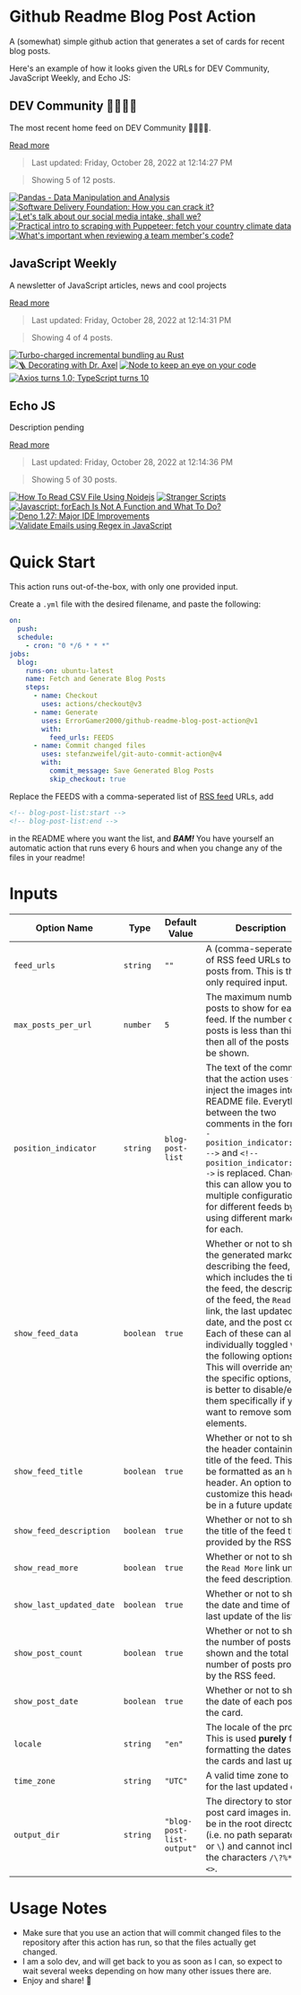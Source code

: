 # Github Readme Blog Post Action

A (somewhat) simple github action that generates a set of cards for recent blog posts.

Here's an example of how it looks given the URLs for DEV Community, JavaScript Weekly, and Echo JS:

<!-- post-list:start -->
## DEV Community 👩‍💻👨‍💻

The most recent home feed on DEV Community 👩‍💻👨‍💻.

[Read more](https://dev.to)
> Last updated: Friday, October 28, 2022 at 12:14:27 PM

> Showing 5 of 12 posts.

[![Pandas - Data Manipulation and Analysis](https://raw.githubusercontent.com/ErrorGamer2000/github-readme-blog-post-action/main/generated_files/DEV_Community_👩‍💻👨‍💻/Pandas_-_Data_Manipulation_and_Analysis.svg)](https://dev.to/debjotyms/pandas-4575)
[![Software Delivery Foundation: How you can crack it?](https://raw.githubusercontent.com/ErrorGamer2000/github-readme-blog-post-action/main/generated_files/DEV_Community_👩‍💻👨‍💻/Software_Delivery_Foundation__How_you_can_crack_it_.svg)](https://dev.to/hrittikhere/software-delivery-foundation-how-you-can-crack-it-jfn)
[![Let's talk about our social media intake, shall we?](https://raw.githubusercontent.com/ErrorGamer2000/github-readme-blog-post-action/main/generated_files/DEV_Community_👩‍💻👨‍💻/Let's_talk_about_our_social_media_intake__shall_we_.svg)](https://dev.to/erinposting/lets-talk-about-our-social-media-intake-shall-we-551c)
[![Practical intro to scraping with Puppeteer: fetch your country climate data](https://raw.githubusercontent.com/ErrorGamer2000/github-readme-blog-post-action/main/generated_files/DEV_Community_👩‍💻👨‍💻/Practical_intro_to_scraping_with_Puppeteer__fetch_your_country_climate_data.svg)](https://dev.to/antoine_m/practical-intro-to-scraping-with-puppeteer-fetch-your-country-climate-data-59pj)
[![What's important when reviewing a team member's code?](https://raw.githubusercontent.com/ErrorGamer2000/github-readme-blog-post-action/main/generated_files/DEV_Community_👩‍💻👨‍💻/What's_important_when_reviewing_a_team_member's_code_.svg)](https://dev.to/sloan/whats-important-when-reviewing-a-team-members-code-3n5e)


## JavaScript Weekly

A newsletter of JavaScript articles, news and cool projects

[Read more](https://javascriptweekly.com/)
> Last updated: Friday, October 28, 2022 at 12:14:31 PM

> Showing 4 of 4 posts.

[![Turbo-charged incremental bundling au Rust](https://raw.githubusercontent.com/ErrorGamer2000/github-readme-blog-post-action/main/generated_files/JavaScript_Weekly/Turbo-charged_incremental_bundling_au_Rust.svg)](https://javascriptweekly.com/issues/612)
[![🪜 Decorating with Dr. Axel](https://raw.githubusercontent.com/ErrorGamer2000/github-readme-blog-post-action/main/generated_files/JavaScript_Weekly/🪜_Decorating_with_Dr._Axel.svg)](https://javascriptweekly.com/issues/611)
[![Node to keep an eye on your code](https://raw.githubusercontent.com/ErrorGamer2000/github-readme-blog-post-action/main/generated_files/JavaScript_Weekly/Node_to_keep_an_eye_on_your_code.svg)](https://javascriptweekly.com/issues/610)
[![Axios turns 1.0; TypeScript turns 10](https://raw.githubusercontent.com/ErrorGamer2000/github-readme-blog-post-action/main/generated_files/JavaScript_Weekly/Axios_turns_1.0;_TypeScript_turns_10.svg)](https://javascriptweekly.com/issues/609)


## Echo JS

Description pending

[Read more](
http://www.echojs.com
)
> Last updated: Friday, October 28, 2022 at 12:14:36 PM

> Showing 5 of 30 posts.

[![How To Read CSV File Using Noidejs](https://raw.githubusercontent.com/ErrorGamer2000/github-readme-blog-post-action/main/generated_files/_Echo_JS_/How_To_Read_CSV_File_Using_Noidejs.svg)](https://www.js-tutorials.com/nodejs-tutorial/how-to-read-csv-file-using-noidejs/)
[![Stranger Scripts](https://raw.githubusercontent.com/ErrorGamer2000/github-readme-blog-post-action/main/generated_files/_Echo_JS_/Stranger_Scripts.svg)](https://auth0.com/blog/stranger-scripts/)
[![Javascript: forEach Is Not A Function and What To Do?](https://raw.githubusercontent.com/ErrorGamer2000/github-readme-blog-post-action/main/generated_files/_Echo_JS_/Javascript__forEach_Is_Not_A_Function_and_What_To_Do_.svg)](https://nerdleveltech.com/javascript-foreach-is-not-a-function-and-what-to-do/)
[![Deno 1.27: Major IDE Improvements](https://raw.githubusercontent.com/ErrorGamer2000/github-readme-blog-post-action/main/generated_files/_Echo_JS_/Deno_1.27__Major_IDE_Improvements.svg)](https://deno.com/blog/v1.27)
[![Validate Emails using Regex in JavaScript](https://raw.githubusercontent.com/ErrorGamer2000/github-readme-blog-post-action/main/generated_files/_Echo_JS_/Validate_Emails_using_Regex_in_JavaScript.svg)](
https://masteringjs.io/tutorials/fundamentals/email-regex
)


<!-- post-list:end -->

# Quick Start

This action runs out-of-the-box, with only one provided input.

Create a `.yml` file with the desired filename, and paste the following:

```yml
on:
  push:
  schedule:
    - cron: "0 */6 * * *"
jobs:
  blog:
    runs-on: ubuntu-latest
    name: Fetch and Generate Blog Posts
    steps:
      - name: Checkout
        uses: actions/checkout@v3
      - name: Generate
        uses: ErrorGamer2000/github-readme-blog-post-action@v1
        with:
          feed_urls: FEEDS
      - name: Commit changed files
        uses: stefanzweifel/git-auto-commit-action@v4
        with:
          commit_message: Save Generated Blog Posts
          skip_checkout: true
```

Replace the FEEDS with a comma-seperated list of [RSS feed](https://rss.com/blog/how-do-rss-feeds-work/) URLs, add

```md
<!-- blog-post-list:start -->
<!-- blog-post-list:end -->
```

in the README where you want the list, and **_BAM!_** You have yourself an automatic action that runs every 6 hours and when you change any of the files in your readme!

# Inputs

<table>
  <thead>
    <tr>
      <th>Option Name</th>
      <th>Type</th>
      <th>Default Value</th>
      <th>Description</th>
    </tr>
  </thead>
  <tbody>
    <tr>
      <td><code>feed_urls</code></td>
      <td><code>string</code></td>
      <td><code>""</code></td>
      <td>A (comma-seperated) list of RSS feed URLs to load posts from. This is the only required input.</td>
    </tr>
    <tr>
      <td><code>max_posts_per_url</code></td>
      <td><code>number</code></td>
      <td><code>5</code></td>
      <td>The maximum number of posts to show for each feed. If the number of posts is less than this, then all of the posts will be shown.</td>
    </tr>
    <tr>
      <td><code>position_indicator</code></td>
      <td><code>string</code></td>
      <td><code>blog-post-list</code></td>
      <td>The text of the comments that the action uses to inject the images into the README file. Everything between the two comments in the form <code>&lt;!-- position_indicator:start --&gt;</code> and <code>&lt;!-- position_indicator:end --&gt;</code> is replaced. Changing this can allow you to use multiple configurations for different feeds by using different markers for each.</td>
    </tr>
    <tr>
      <td><code>show_feed_data</code></td>
      <td><code>boolean</code></td>
      <td><code>true</code></td>
      <td>Whether or not to show the generated markdown describing the feed, which includes the title of the feed, the description of the feed, the <code>Read More</code> link, the last updated date, and the post count. Each of these can also be individually toggled with the following options. This will override any of the specific options, so it is better to disable/enable them specifically if you want to remove some elements.</td>
    </tr>
    <tr>
      <td><code>show_feed_title</code></td>
      <td><code>boolean</code></td>
      <td><code>true</code></td>
      <td>Whether or not to show the header containing the title of the feed. This will be formatted as an <code>h2</code> header. An option to customize this header will be in a future update.</td>
    </tr>
    <tr>
      <td><code>show_feed_description</code></td>
      <td><code>boolean</code></td>
      <td><code>true</code></td>
      <td>Whether or not to show the title of the feed that is provided by the RSS feed.</td>
    </tr>
    <tr>
      <td><code>show_read_more</code></td>
      <td><code>boolean</code></td>
      <td><code>true</code></td>
      <td>Whether or not to show the <code>Read More</code> link under the feed description.</td>
    </tr>
    <tr>
      <td><code>show_last_updated_date</code></td>
      <td><code>boolean</code></td>
      <td><code>true</code></td>
      <td>Whether or not to show the date and time of the last update of the list.</td>
    </tr>
    <tr>
      <td><code>show_post_count</code></td>
      <td><code>boolean</code></td>
      <td><code>true</code></td>
      <td>Whether or not to show the number of posts shown and the total number of posts provided by the RSS feed.</td>
    </tr>
    <tr>
      <td><code>show_post_date</code></td>
      <td><code>boolean</code></td>
      <td><code>true</code></td>
      <td>Whether or not to show the date of each post on the card.</td>
    </tr>
    <tr>
      <td><code>locale</code></td>
      <td><code>string</code></td>
      <td><code>"en"</code></td>
      <td>The locale of the project. This is used <strong>purely</strong> for formatting the dates of the cards and last update.</td>
    </tr>
    <tr>
      <td><code>time_zone</code></td>
      <td><code>string</code></td>
      <td><code>"UTC"</code></td>
      <td>A valid time zone to use for the last updated date.</td>
    </tr>
    <tr>
      <td><code>output_dir</code></td>
      <td><code>string</code></td>
      <td><code>"blog-post-list-output"</code></td>
      <td>The directory to store the post card images in. Must be in the root directory (i.e. no path separators <code>/</code> or <code>\</code>) and cannot include the characters <code>/\?%*:|"&lt;&gt;</code>.</td>
    </tr>
<!--
    <tr>
      <td><code></code></td>
      <td><cde></cde></td>
      <td><code></code></td>
      <td></td>
    </tr>
-->
  </tbody>
</table>

# Usage Notes

- Make sure that you use an action that will commit changed files to the repository after this action has run, so that the files actually get changed.
- I am a solo dev, and will get back to you as soon as I can, so expect to wait several weeks depending on how many other issues there are.
- Enjoy and share! 🤗
